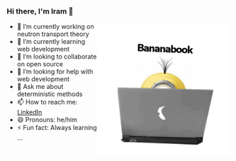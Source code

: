 ### Hi there, I'm Iram 👋

<img align="right" alt="image" src="img.jpg" width="300" height="300" />

- 🔭 I’m currently working on neutron transport theory
- 🌱 I’m currently learning web development
- 👯 I’m looking to collaborate on open source
- 🤔 I’m looking for help with web development
- 💬 Ask me about deterministic methods
- 📫 How to reach me: [LinkedIn](https://www.linkedin.com/in/iram-b-rivas-ortiz-596019183/)
- 😄 Pronouns: he/him
- ⚡ Fun fact: Always learning ...
